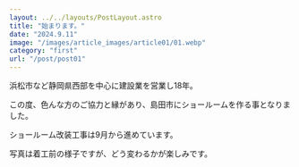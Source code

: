 ```yaml
---
layout: ../../layouts/PostLayout.astro
title: "始まります。"
date: "2024.9.11"
image: "/images/article_images/article01/01.webp"
category: "first"
url: "/post/post01"
---
```


浜松市など静岡県西部を中心に建設業を営業し18年。

この度、色んな方のご協力と縁があり、島田市にショールームを作る事となりました。

ショールーム改装工事は9月から進めています。

写真は着工前の様子ですが、どう変わるかが楽しみです。
